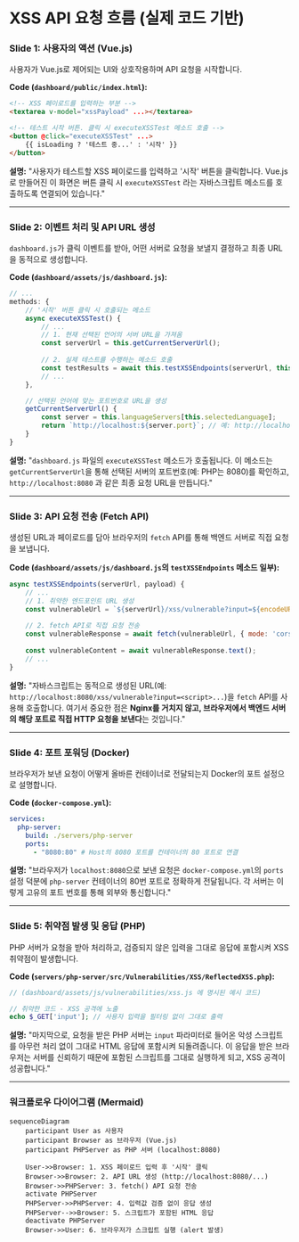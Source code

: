 # XSS API 요청 흐름 (실제 코드 기반)

### **Slide 1: 사용자의 액션 (Vue.js)**

사용자가 Vue.js로 제어되는 UI와 상호작용하며 API 요청을 시작합니다.

**Code (`dashboard/public/index.html`):**
```html
<!-- XSS 페이로드를 입력하는 부분 -->
<textarea v-model="xssPayload" ...></textarea>

<!-- 테스트 시작 버튼. 클릭 시 executeXSSTest 메소드 호출 -->
<button @click="executeXSSTest" ...>
    {{ isLoading ? '테스트 중...' : '시작' }}
</button>
```

**설명:**
"사용자가 테스트할 XSS 페이로드를 입력하고 '시작' 버튼을 클릭합니다. Vue.js로 만들어진 이 화면은 버튼 클릭 시 `executeXSSTest` 라는 자바스크립트 메소드를 호출하도록 연결되어 있습니다."

---

### **Slide 2: 이벤트 처리 및 API URL 생성**

`dashboard.js`가 클릭 이벤트를 받아, 어떤 서버로 요청을 보낼지 결정하고 최종 URL을 동적으로 생성합니다.

**Code (`dashboard/assets/js/dashboard.js`):**
```javascript
// ...
methods: {
    // '시작' 버튼 클릭 시 호출되는 메소드
    async executeXSSTest() {
        // ...
        // 1. 현재 선택된 언어의 서버 URL을 가져옴
        const serverUrl = this.getCurrentServerUrl(); 
        
        // 2. 실제 테스트를 수행하는 메소드 호출
        const testResults = await this.testXSSEndpoints(serverUrl, this.xssPayload);
        // ...
    },

    // 선택된 언어에 맞는 포트번호로 URL을 생성
    getCurrentServerUrl() {
        const server = this.languageServers[this.selectedLanguage];
        return `http://localhost:${server.port}`; // 예: http://localhost:8080
    }
}
```

**설명:**
"`dashboard.js` 파일의 `executeXSSTest` 메소드가 호출됩니다. 이 메소드는 `getCurrentServerUrl`을 통해 선택된 서버의 포트번호(예: PHP는 8080)를 확인하고, `http://localhost:8080` 과 같은 최종 요청 URL을 만듭니다."

---

### **Slide 3: API 요청 전송 (Fetch API)**

생성된 URL과 페이로드를 담아 브라우저의 `fetch` API를 통해 백엔드 서버로 직접 요청을 보냅니다.

**Code (`dashboard/assets/js/dashboard.js`의 `testXSSEndpoints` 메소드 일부):**
```javascript
async testXSSEndpoints(serverUrl, payload) {
    // ...
    // 1. 취약한 엔드포인트 URL 생성
    const vulnerableUrl = `${serverUrl}/xss/vulnerable?input=${encodeURIComponent(payload)}`;
    
    // 2. fetch API로 직접 요청 전송
    const vulnerableResponse = await fetch(vulnerableUrl, { mode: 'cors' });
    
    const vulnerableContent = await vulnerableResponse.text();
    // ...
}
```

**설명:**
"자바스크립트는 동적으로 생성된 URL(예: `http://localhost:8080/xss/vulnerable?input=<script>...`)을 `fetch` API를 사용해 호출합니다. 여기서 중요한 점은 **Nginx를 거치지 않고, 브라우저에서 백엔드 서버의 해당 포트로 직접 HTTP 요청을 보낸다**는 것입니다."

---

### **Slide 4: 포트 포워딩 (Docker)**

브라우저가 보낸 요청이 어떻게 올바른 컨테이너로 전달되는지 Docker의 포트 설정으로 설명합니다.

**Code (`docker-compose.yml`):**
```yaml
services:
  php-server:
    build: ./servers/php-server
    ports:
      - "8080:80" # Host의 8080 포트를 컨테이너의 80 포트로 연결
```

**설명:**
"브라우저가 `localhost:8080`으로 보낸 요청은 `docker-compose.yml`의 `ports` 설정 덕분에 `php-server` 컨테이너의 80번 포트로 정확하게 전달됩니다. 각 서버는 이렇게 고유의 포트 번호를 통해 외부와 통신합니다."

---

### **Slide 5: 취약점 발생 및 응답 (PHP)**

PHP 서버가 요청을 받아 처리하고, 검증되지 않은 입력을 그대로 응답에 포함시켜 XSS 취약점이 발생합니다.

**Code (`servers/php-server/src/Vulnerabilities/XSS/ReflectedXSS.php`):**
```php
// (dashboard/assets/js/vulnerabilities/xss.js 에 명시된 예시 코드)

// 취약한 코드 - XSS 공격에 노출
echo $_GET['input']; // 사용자 입력을 필터링 없이 그대로 출력
```

**설명:**
"마지막으로, 요청을 받은 PHP 서버는 `input` 파라미터로 들어온 악성 스크립트를 아무런 처리 없이 그대로 HTML 응답에 포함시켜 되돌려줍니다. 이 응답을 받은 브라우저는 서버를 신뢰하기 때문에 포함된 스크립트를 그대로 실행하게 되고, XSS 공격이 성공합니다."

---

### **워크플로우 다이어그램 (Mermaid)**

```mermaid
sequenceDiagram
    participant User as 사용자
    participant Browser as 브라우저 (Vue.js)
    participant PHPServer as PHP 서버 (localhost:8080)

    User->>Browser: 1. XSS 페이로드 입력 후 '시작' 클릭
    Browser->>Browser: 2. API URL 생성 (http://localhost:8080/...)
    Browser->>PHPServer: 3. fetch() API 요청 전송
    activate PHPServer
    PHPServer->>PHPServer: 4. 입력값 검증 없이 응답 생성
    PHPServer-->>Browser: 5. 스크립트가 포함된 HTML 응답
    deactivate PHPServer
    Browser->>User: 6. 브라우저가 스크립트 실행 (alert 발생)
```
